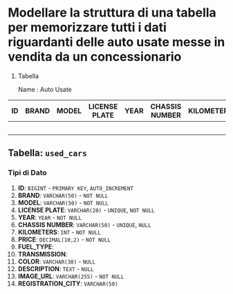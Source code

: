 # Modellare la struttura di una tabella per memorizzare tutti i dati riguardanti delle auto usate messe in vendita da un concessionario

1. Tabella

    Name : Auto Usate 

       
| ID   |  BRAND | MODEL  | LICENSE PLATE |  YEAR  | CHASSIS NUMBER | KILOMETERS | PRICE | FUEL_TYPE | TRASMISSION | COLOR | DESCRIPTION | IMAGE_URL | REGISTRATION_CITY |
|------|--------|--------|---------------|--------|----------------|------------|-------|-----------|-------------|-------|-------------|-----------|-------------------| 
|      |        |        |               |        |                |            |       |           |             |       |             |           |                   |                  
|      |        |        |               |        |                |            |       |           |             |       |             |           |                   |                  
|      |        |        |               |        |                |            |       |           |             |       |             |           |                   |                  
|      |        |        |               |        |                |            |       |           |             |       |             |           |                   |                  
|      |        |        |               |        |                |            |       |           |             |       |             |           |                   |              


## Tabella: `used_cars`

### Tipi di Dato

1. **ID**: `BIGINT` - `PRIMARY KEY`, `AUTO_INCREMENT`
2. **BRAND**: `VARCHAR(50)` - `NOT NULL`
3. **MODEL**: `VARCHAR(50)` - `NOT NULL`
4. **LICENSE PLATE**: `VARCHAR(20)` - `UNIQUE`, `NOT NULL`
5. **YEAR**: `YEAR` - `NOT NULL`
6. **CHASSIS NUMBER**: `VARCHAR(50)` - `UNIQUE`, `NULL`
7. **KILOMETERS**: `INT` - `NOT NULL`
8. **PRICE**: `DECIMAL(10,2)` - `NOT NULL`
9. **FUEL_TYPE**: 
10. **TRANSMISSION**: 
11. **COLOR**: `VARCHAR(30)` - `NULL`
12. **DESCRIPTION**: `TEXT` - `NULL`
13. **IMAGE_URL**: `VARCHAR(255)` - `NOT NULL`
14. **REGISTRATION_CITY**: `VARCHAR(50)` 

